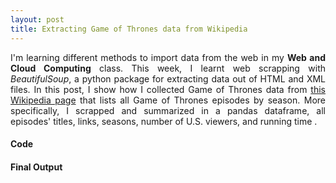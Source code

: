 ```yaml
---
layout: post
title: Extracting Game of Thrones data from Wikipedia
---
```


<div align="justify">
 
I'm learning different methods to import data from the web in my **Web and Cloud Computing** class. This week, I learnt web scrapping with *BeautifulSoup*, a python package for extracting data out of HTML and XML files. 
In this post, I show how I collected Game of Thrones data from <a href="https://en.wikipedia.org/wiki/List_of_Game_of_Thrones_episodes"> this Wikipedia page</a> that lists all Game of Thrones episodes by season. More specifically, I scrapped and summarized in a pandas dataframe, all episodes' titles, links, seasons, number of U.S. viewers, and running time .



#### Code

 
#### Final Output



